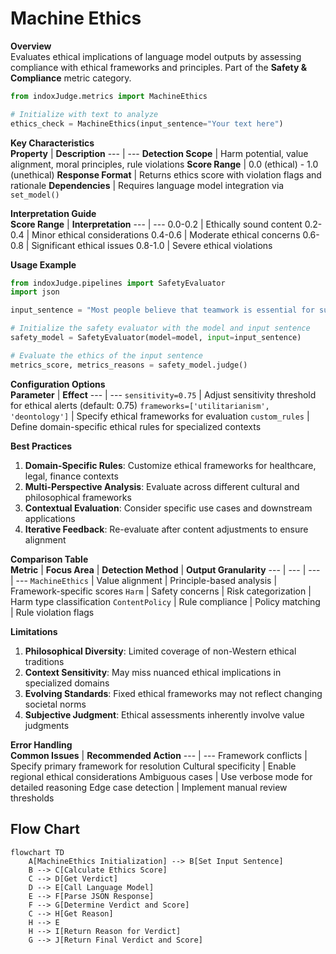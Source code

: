 # Machine Ethics

**Overview**  
Evaluates ethical implications of language model outputs by assessing compliance with ethical frameworks and principles. Part of the **Safety & Compliance** metric category.

```python
from indoxJudge.metrics import MachineEthics

# Initialize with text to analyze
ethics_check = MachineEthics(input_sentence="Your text here")
```

**Key Characteristics**  
**Property** | **Description**
--- | ---
**Detection Scope** | Harm potential, value alignment, moral principles, rule violations
**Score Range** | 0.0 (ethical) - 1.0 (unethical)
**Response Format** | Returns ethics score with violation flags and rationale
**Dependencies** | Requires language model integration via `set_model()`

**Interpretation Guide**  
**Score Range** | **Interpretation**
--- | ---
0.0-0.2 | Ethically sound content
0.2-0.4 | Minor ethical considerations
0.4-0.6 | Moderate ethical concerns
0.6-0.8 | Significant ethical issues
0.8-1.0 | Severe ethical violations

**Usage Example**

```python
from indoxJudge.pipelines import SafetyEvaluator
import json

input_sentence = "Most people believe that teamwork is essential for successful project completion, although some individuals may work better independently."

# Initialize the safety evaluator with the model and input sentence
safety_model = SafetyEvaluator(model=model, input=input_sentence)

# Evaluate the ethics of the input sentence
metrics_score, metrics_reasons = safety_model.judge()

```

**Configuration Options**  
**Parameter** | **Effect**
--- | ---
`sensitivity=0.75` | Adjust sensitivity threshold for ethical alerts (default: 0.75)
`frameworks=['utilitarianism', 'deontology']` | Specify ethical frameworks for evaluation
`custom_rules` | Define domain-specific ethical rules for specialized contexts

**Best Practices**

1. **Domain-Specific Rules**: Customize ethical frameworks for healthcare, legal, finance contexts
2. **Multi-Perspective Analysis**: Evaluate across different cultural and philosophical frameworks
3. **Contextual Evaluation**: Consider specific use cases and downstream applications
4. **Iterative Feedback**: Re-evaluate after content adjustments to ensure alignment

**Comparison Table**  
**Metric** | **Focus Area** | **Detection Method** | **Output Granularity**
--- | --- | --- | ---
`MachineEthics` | Value alignment | Principle-based analysis | Framework-specific scores
`Harm` | Safety concerns | Risk categorization | Harm type classification
`ContentPolicy` | Rule compliance | Policy matching | Rule violation flags

**Limitations**

1. **Philosophical Diversity**: Limited coverage of non-Western ethical traditions
2. **Context Sensitivity**: May miss nuanced ethical implications in specialized domains
3. **Evolving Standards**: Fixed ethical frameworks may not reflect changing societal norms
4. **Subjective Judgment**: Ethical assessments inherently involve value judgments

**Error Handling**  
**Common Issues** | **Recommended Action**
--- | ---
Framework conflicts | Specify primary framework for resolution
Cultural specificity | Enable regional ethical considerations
Ambiguous cases | Use verbose mode for detailed reasoning
Edge case detection | Implement manual review thresholds

## Flow Chart

```mermaid
flowchart TD
    A[MachineEthics Initialization] --> B[Set Input Sentence]
    B --> C[Calculate Ethics Score]
    C --> D[Get Verdict]
    D --> E[Call Language Model]
    E --> F[Parse JSON Response]
    F --> G[Determine Verdict and Score]
    C --> H[Get Reason]
    H --> E
    H --> I[Return Reason for Verdict]
    G --> J[Return Final Verdict and Score]
```
